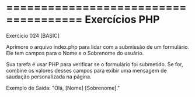 =====================================
Exercícios PHP
=====================================
Exercício 024
[BASIC]

Aprimore o arquivo index.php para lidar com a submissão de um formulário. Ele tem campos para o Nome e o Sobrenome do usuário.

Sua tarefa é usar PHP para verificar se o formulário foi submetido. Se for, combine os valores desses campos para exibir uma mensagem de saudação personalizada na página.

Exemplo de Saída:
"Olá, [Nome] [Sobrenome]."